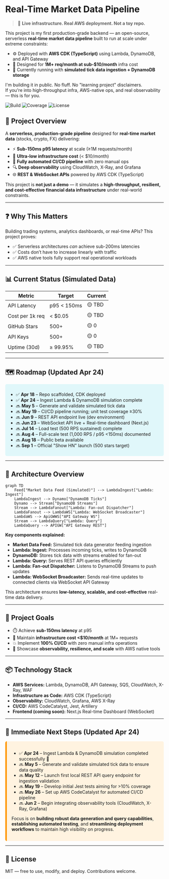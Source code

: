 # Real-Time Market Data Pipeline

> 🚀 **Live infrastructure. Real AWS deployment. Not a toy repo.**

This project is my first production-grade backend — an open-source, serverless **real-time market data pipeline** built to run at scale under extreme constraints:

- ⚙️ Deployed with **AWS CDK (TypeScript)** using Lambda, DynamoDB, and API Gateway  
- 💸 Designed for **1M+ req/month at sub-$10/month** infra cost  
- 🔁 Currently running with **simulated tick data ingestion + DynamoDB storage**

I'm building it in public. No fluff. No "learning project" disclaimers.  
If you're into high-throughput infra, AWS-native ops, and real observability — this is for you.

![Build](https://img.shields.io/badge/build-passing-brightgreen)
![Coverage](https://img.shields.io/badge/coverage-0%25-yellow)
![License](https://img.shields.io/badge/license-MIT-blue)


## 🚀 Project Overview

A **serverless, production-grade pipeline** designed for **real-time market data** (stocks, crypto, FX) delivering:

- ⚡ **Sub-150ms p95 latency** at scale (≥1M requests/month)  
- 💸 **Ultra-low infrastructure cost** (< $10/month)  
- 🔧 **Fully automated CI/CD pipeline** with zero manual ops  
- 🔍 **Deep observability** using CloudWatch, X-Ray, and Grafana  
- 🌐 **REST & WebSocket APIs** powered by AWS CDK (TypeScript)  

This project is **not just a demo** — it simulates a **high-throughput, resilient, and cost-effective financial data infrastructure** under real-world constraints.

---

## ❓ Why This Matters

Building trading systems, analytics dashboards, or real-time APIs? This project proves:

- ✅ Serverless architectures *can* achieve sub-200ms latencies  
- ✅ Costs don’t have to increase linearly with traffic  
- ✅ AWS native tools fully support real operational workloads  

---

## 📊 Current Status (Simulated Data)

| Metric          | Target             | Current   |
|-----------------|--------------------|-----------|
| API Latency     | p95 < 150ms        | 🟡 TBD    |
| Cost per 1k req | < $0.05            | 🟡 TBD    |
| GitHub Stars    | 500+               | 🟡 0      |
| API Keys        | 500+               | 🟡 0      |
| Uptime (30d)    | ≥ 99.95%           | 🟡 TBD    |

---

## 🗺️ Roadmap (Updated Apr 24)

<div style="background:#e0f7fa; padding:10px; border-radius:5px;">

- ✅ **Apr 18** – Repo scaffolded, CDK deployed  
- ✅ **Apr 24** – Ingest Lambda & DynamoDB simulation complete  
- 🔜 **May 5** – Generate and validate simulated tick data  
- 🔜 **May 19** – CI/CD pipeline running; unit test coverage ≥30%  
- 🔜 **Jun 9** – REST API endpoint live (dev environment)  
- 🔜 **Jun 23** – WebSocket API live + Real-time dashboard (Next.js)  
- 🔜 **Jul 14** – Load test (500 RPS sustained) complete  
- 🔜 **Aug 4** – Full-scale test (1,000 RPS / p95 <150ms) documented  
- 🔜 **Aug 18** – Public beta available  
- 🔜 **Sep 1** – Official "Show HN" launch (500 stars target)  

</div>

---

## 🧱 Architecture Overview

```mermaid
graph TD
    Feed["Market Data Feed (Simulated)"] --> LambdaIngest["Lambda: Ingest"]
    LambdaIngest --> Dynamo["DynamoDB Ticks"]
    Dynamo --> Stream["DynamoDB Streams"]
    Stream --> LambdaFanout["Lambda: Fan-out Dispatcher"]
    LambdaFanout --> LambdaWS["Lambda: WebSocket Broadcaster"]
    LambdaWS --> ApiGWWS["API Gateway WS"]
    Stream --> LambdaQuery["Lambda: Query"]
    LambdaQuery --> APIGW["API Gateway REST"]
```

**Key components explained:**

- **Market Data Feed:** Simulated tick data generator feeding ingestion  
- **Lambda: Ingest:** Processes incoming ticks, writes to DynamoDB  
- **DynamoDB:** Stores tick data with streams enabled for fan-out  
- **Lambda: Query:** Serves REST API queries efficiently  
- **Lambda: Fan-out Dispatcher:** Listens to DynamoDB Streams to push updates  
- **Lambda: WebSocket Broadcaster:** Sends real-time updates to connected clients via WebSocket API Gateway  

This architecture ensures **low-latency, scalable, and cost-effective** real-time data delivery.

---

## 🎯 Project Goals

- ⏱️ Achieve **sub-150ms latency** at p95  
- 💸 Maintain **infrastructure cost <$10/month** at 1M+ requests  
- 💥 Implement **100% CI/CD** with zero manual infra operations  
- 🧠 Showcase **observability, resilience, and scale** with AWS native tools  

---

## 📦 Technology Stack

- **AWS Services:** Lambda, DynamoDB, API Gateway, SQS, CloudWatch, X-Ray, WAF  
- **Infrastructure as Code:** AWS CDK (TypeScript)  
- **Observability:** CloudWatch, Grafana, AWS X-Ray  
- **CI/CD:** AWS CodeCatalyst, Jest, Artillery  
- **Frontend (coming soon):** Next.js Real-time Dashboard (WebSocket)  

---

## 🚧 Immediate Next Steps (Updated Apr 24)

<div style="background:#fff3e0; padding:15px; border-radius:5px; border-left: 5px solid #ff9800;">

- ✅ **Apr 24** – Ingest Lambda & DynamoDB simulation completed successfully 🎉  
- 🔜 **May 5** – Generate and validate simulated tick data to ensure data quality  
- 🔜 **May 12** – Launch first local REST API query endpoint for ingestion validation  
- 🔜 **May 19** – Develop initial Jest tests aiming for >10% coverage  
- 🔜 **May 26** – Set up AWS CodeCatalyst for automated CI/CD pipeline  
- 🔜 **Jun 2** – Begin integrating observability tools (CloudWatch, X-Ray, Grafana)  

Focus is on **building robust data generation and query capabilities**, **establishing automated testing**, and **streamlining deployment workflows** to maintain high visibility on progress.

</div>

---

## 📎 License

MIT — free to use, modify, and deploy. Contributions welcome.
